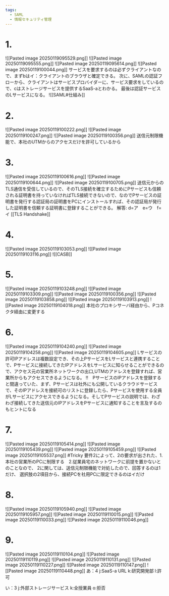 ```yaml
---
tags:
  - SAML
  - 情報セキュリティ管理
---
```

# 1.
![[Pasted image 20250119095529.png]]
![[Pasted image 20250119095555.png]]
![[Pasted image 20250119095614.png]]
![[Pasted image 20250119100044.png]]
サービスを要求するのは必ずクライアントなので、まずbはイ：クライアントのブラウザと確定できる。
次に、SAMLの認証フローから、クライアントはサービスプロバイダーに、サービス要求をしているので、cはストレージサービスを提供するSaaS-aとわかる。
最後は認証サービスのLサービスになる。
![[SAML#仕組み]]

# 2.
![[Pasted image 20250119100222.png]]
![[Pasted image 20250119100247.png]]
![[Pasted image 20250119100356.png]]
送信元制限機能で、本社のUTMからのアクセスだけを許可しているから

# 3.
![[Pasted image 20250119100616.png]]
![[Pasted image 20250119100644.png]]
![[Pasted image 20250119100705.png]]
送信元からのTLS通信を受信しているので、そのTLS接続を確立するためにPサービスも信頼される証明書を持っていなければTLS接続できないので、なのでPサービスの証明書を発行する認証局の証明書をPCにインストールすれば、その認証局が発行した証明書を信頼する証明書に登録することができる。
解答: d=ア　e=ウ　f=イ
[[TLS Handshake]]
# 4.
![[Pasted image 20250119103053.png]]
![[Pasted image 20250119103116.png]]
![[CASB]]

# 5.
![[Pasted image 20250119103248.png]]
![[Pasted image 20250119103309.png]]
![[Pasted image 20250119100356.png]]
![[Pasted image 20250119103858.png]]
![[Pasted image 20250119103913.png]]
![[Pasted image 20250119104018.png]]
本社のプロキシサーバ経由から、Pコネクタ経由に変更する

# 6.
![[Pasted image 20250119104240.png]]
![[Pasted image 20250119104258.png]]
![[Pasted image 20250119104605.png]]
Lサービスの許可IPアドレスは複数設定でき、その上PサービスをLサービスと連携することで、Pサービスに接続してきたIPアドレスをLサービスに知らせることができるので、アクセス元の営業所ネットワークの出口,UTMのアドレスを登録すれば、営業所からもアクセスできるようになる。
!!　PサービスのIPアドレスを登録すると間違っていた、まず、Pサービスは社外にも公開しているクラウドサービスで、そのIPアドレスを接続可のリストに登録したら、Pサービスを使用する全員がLサービスにアクセスできるようになる。そしてPサービスの説明では、わざわざ接続してきた送信元のIPアドレスをPサービスに通知することを言及するのもヒントになる

# 7.
![[Pasted image 20250119105414.png]]
![[Pasted image 20250119105439.png]]
![[Pasted image 20250119105459.png]]
![[Pasted image 20250119105537.png]]
#Tricky 要件2によって、2の要求が出された、1.本社の営業所のPCに制限する　2.従業員宅のネットワークに前提を置かないとのことなので、
2に関しては、送信元制限機能で対処したので、回答するのは1だけ、
選択肢の2項目から、接続PCを社用PCに限定できるのはイだけ

# 8.
![[Pasted image 20250119105940.png]]
![[Pasted image 20250119105957.png]]
![[Pasted image 20250119110015.png]]
![[Pasted image 20250119110033.png]]
![[Pasted image 20250119110046.png]]

# 9.
![[Pasted image 20250119110104.png]]
![[Pasted image 20250119110119.png]]
![[Pasted image 20250119110131.png]]
![[Pasted image 20250119110227.png]]
![[Pasted image 20250119110147.png]]
![[Pasted image 20250119110448.png]]
あ：4
j:SaaS-a URL
k:研究開発部
l:許可

い：3
j:外部ストレージサービス
k:全授業員
o:拒否